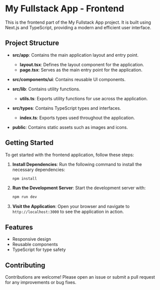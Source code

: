 # My Fullstack App - Frontend

This is the frontend part of the My Fullstack App project. It is built using Next.js and TypeScript, providing a modern and efficient user interface.

## Project Structure

- **src/app**: Contains the main application layout and entry point.
  - **layout.tsx**: Defines the layout component for the application.
  - **page.tsx**: Serves as the main entry point for the application.
  
- **src/components/ui**: Contains reusable UI components.

- **src/lib**: Contains utility functions.
  - **utils.ts**: Exports utility functions for use across the application.

- **src/types**: Contains TypeScript types and interfaces.
  - **index.ts**: Exports types used throughout the application.

- **public**: Contains static assets such as images and icons.

## Getting Started

To get started with the frontend application, follow these steps:

1. **Install Dependencies**:
   Run the following command to install the necessary dependencies:
   ```bash
   npm install
   ```

2. **Run the Development Server**:
   Start the development server with:
   ```bash
   npm run dev
   ```

3. **Visit the Application**:
   Open your browser and navigate to `http://localhost:3000` to see the application in action.

## Features

- Responsive design
- Reusable components
- TypeScript for type safety

## Contributing

Contributions are welcome! Please open an issue or submit a pull request for any improvements or bug fixes.